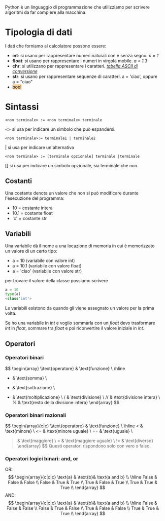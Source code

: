 Python è un linguaggio di programmazione che utilizziamo per scrivere algoritmi da far compiere alla macchina.

# Tipologia di dati
I dati che forniamo al calcolatore possono essere:
- **int**: si usano per rappresentare numeri naturali con e senza segno. *a = 1*
- **float**: si usano per rappresentare i numeri in virgola mobile. *a = 1.3*
- **chr**: si utilizzano per rappresentare i caratteri. *[tabella ASCII di conversione](https://www.ibm.com/docs/it/aix/7.3?topic=adapters-ascii-decimal-hexadecimal-octal-binary-conversion-table)*
- **str**: si usano per rappresentare sequenze di caratteri. a = 'ciao', oppure a = "ciao"
- <mark style="background: #FFB86CA6;">bool</mark>
# Sintassi
```
<non terminale> := <non terminale> terminale
```
<> si usa per indicare un simbolo che può espandersi.
```
<non terminale>:= terminale1 | terminale2
```
| si usa per indicare un'alternativa
```
<non terminale> := [terminale opzionale] terminale |terminale
```
[] si usa per indicare un simbolo opzionale, sia terminale che non.

## Costanti
Una costante denota un valore che non si può modificare durante l'esecuzione del programma:
- 10 = costante intera
- 10.1 = costante float
- 'c' = costante str
## Variabili
Una variabile dà il nome a una locazione di memoria in cui è memorizzato un valore di un certo tipo:
- a = 10 (variabile con valore int)
- a = 10.1 (variabile con valore float)
- a = 'ciao' (variabile con valore str)

per trovare il valore della classe possiamo scrivere
```python
a = 10
type(a)
<class'int'>
```
Le variabili esistono da quando gli viene assegnato un valore per la prima volta.

Se ho una variabile in $int$ e voglio sommarla con un $float$ devo trasformare $int$ in $float$, sommare tra $float$ e poi riconvertire il valore iniziale in $int$.
## Operatori
### Operatori binari
$$
\begin{array}
\\\text{operatore} & \text{funzione} \\ \hline 
+ & \text{somma} \\
- & \text{sottrazione} \\
* & \text{moltiplicazione} \\
/ & \text{divisione} \\
// &  \text{divisione intera} \\
\%  & \text{resto della divisione intera}
\end{array}
$$
### Operatori binari razionali
$$
\begin{array}{c|c}
\\\text{operatore} & \text{funzione} \\ \hline 
< & \text{minore} \\
<= & \text{minore uguale} \\
== & \text{uguale} \\
> & \text{maggiore} \\
>= &  \text{maggiore uguale} \\
!=  & \text{diverso}
\end{array}
$$
Questi operatori rispondono solo con vero o falso.
### Operatori logici binari: and, or
OR:
$$
\begin{array}{c|c|c} 
\text{a}  & \text{b}& \text{a and b} \\ \hline
False  &  False & False \\ 
False  &  True & True \\
True  &  False & True \\
True  &  True & True \\
\end{array}
$$
AND:
$$
\begin{array}{c|c|c} 
\text{a}  & \text{b}& \text{a and b} \\ \hline
False  &  False & False \\ 
False  &  True & False \\
True  &  False & False \\
True  &  True & True \\
\end{array}
$$
